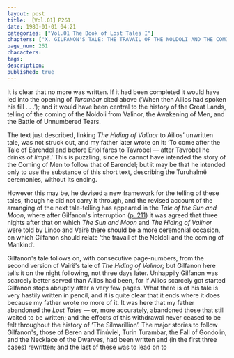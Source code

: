 ```yaml
---
layout: post
title: 【Vol.01】P261.
date: 1983-01-01 04:21
categories: ["Vol.01 The Book of Lost Tales I"]
chapters: ["X. GILFANON'S TALE: THE TRAVAIL OF THE NOLDOLI AND THE COMING OF MANKIND"]
page_num: 261
characters: 
tags: 
description: 
published: true
---
```


It is clear that no more was written. If it had been completed it would have led into the opening of <I>Turambar</I> cited above (‘When then Ailios had spoken his fill . . .’); and it would have been central to the history of the Great Lands, telling of the coming of the Noldoli from Valinor, the Awakening of Men, and the Battle of Unnumbered Tears.

The text just described, linking <I>The Hiding of Valinor</I> to Ailios’ unwritten tale, was not struck out, and my father later wrote on it: ‘To come after the Tale of Earendel and before Eriol fares to Tavrobel — after Tavrobel he drinks of <I>limpë</I>.’ This is puzzling, since he cannot have intended the story of the Coming of Men to follow that of Earendel; but it may be that he intended only to use the substance of this short text, describing the Turuhalmë ceremonies, without its ending.

However this may be, he devised a new framework for the telling of these tales, though he did not carry it through, and the revised account of the arranging of the next tale-telling has appeared in the <I>Tale of the Sun and Moon</I>, where after Gilfanon's interruption ([p. 211]({{site.baseurl}}/vol01-p211)) it was agreed that three nights after that on which <I>The Sun and Moon</I> and <I>The Hiding of Valinor</I> were told by Lindo and Vairë there should be a more ceremonial occasion, on which Gilfanon should relate ‘the travail of the Noldoli and the coming of Mankind’.

Gilfanon's tale follows on, with consecutive page-numbers, from the second version of Vairë's tale of <I>The Hiding of Valinor;</I> but Gilfanon here tells it on the night following, not three days later. Unhappily Gilfanon was scarcely better served than Ailios had been, for if Ailios scarcely got started Gilfanon stops abruptly after a very few pages. What there is of his tale is very hastily written in pencil, and it is quite clear that it ends where it does because my father wrote no more of it. It was here that my father abandoned the <I>Lost Tales —</I> or, more accurately, abandoned those that still waited to be written; and the effects of this withdrawal never ceased to be felt throughout the history of ‘The Silmarillion’. The major stories to follow Gilfanon's, those of Beren and Tinúviel, Turin Turambar, the Fall of Gondolin, and the Necklace of the Dwarves, had been written and (in the first three cases) rewritten; and the last of these was to lead on to

